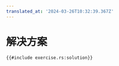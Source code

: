 ```yaml
---
translated_at: '2024-03-26T10:32:39.367Z'
---
```


# 解决方案

```rust,editable
{{#include exercise.rs:solution}}
```
